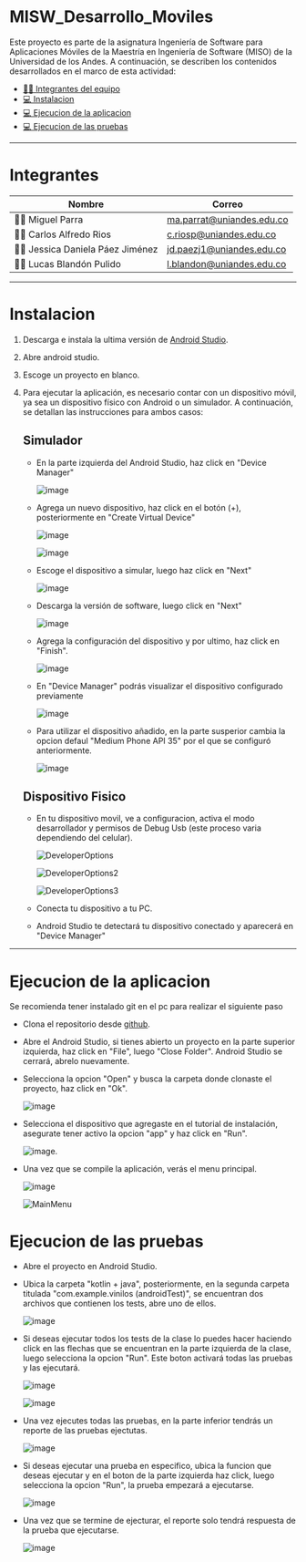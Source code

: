 # MISW_Desarrollo_Moviles
Este proyecto es parte de la asignatura Ingeniería de Software para Aplicaciones Móviles de la Maestría en Ingeniería de Software (MISO) de la Universidad de los Andes. A continuación, se describen los contenidos desarrollados en el marco de esta actividad:
- [🙋‍♂️ Integrantes del equipo](#Integrantes)
- [💻 Instalacion](#Instalacion)
- [💻 Ejecucion de la aplicacion](#Ejecucion-de-la-aplicacion)
- [💻 Ejecucion de las pruebas](#Ejecucion-de-las-pruebas)

---
# Integrantes
| Nombre                 | Correo                       |
|------------------------|------------------------------|
| 👨‍💻 Miguel Parra | [ma.parrat@uniandes.edu.co](mailto:ma.parrat@uniandes.edu.co)|
| 👨‍💻 Carlos Alfredo Rios | [c.riosp@uniandes.edu.co](mailto:c.riosp@uniandes.edu.co)|
| 👩‍💻 Jessica Daniela Páez Jiménez | [jd.paezj1@uniandes.edu.co](mailto:jd.paezj1@uniandes.edu.co) |
| 👨‍💻 Lucas Blandón Pulido | [l.blandon@uniandes.edu.co](mailto:l.blandon@uniandes.edu.co) |

---
# Instalacion

1. Descarga e instala la ultima versión de [Android Studio](https://developer.android.com/studio).
2. Abre android studio.
3. Escoge un proyecto en blanco.
4. Para ejecutar la aplicación, es necesario contar con un dispositivo móvil, ya sea un dispositivo físico con Android o un simulador. A continuación, se detallan las instrucciones para ambos casos:
   ## Simulador
   - En la parte izquierda del Android Studio, haz click en "Device Manager"
     
      ![image](https://github.com/user-attachments/assets/ea11ab97-eb78-411f-8eb5-19622eba6879)
     
   - Agrega un nuevo dispositivo, haz click en el botón (+), posteriormente en "Create Virtual Device"
     
     ![image](https://github.com/user-attachments/assets/57ea1c23-d1eb-4ecc-8589-af51b19c4367)
     
     ![image](https://github.com/user-attachments/assets/f694c6ea-9ce5-4c42-8c5b-2d4b7436167e)

   - Escoge el dispositivo a simular, luego haz click en "Next"
     
     ![image](https://github.com/user-attachments/assets/a54a655e-470a-43fd-b106-d4bb96976a19)
     
   - Descarga la versión de software, luego click en "Next"
     
     ![image](https://github.com/user-attachments/assets/c03d882f-4437-463c-b6cf-295431fe0e72)

   - Agrega la configuración del dispositivo y por ultimo, haz click en "Finish".
     
     ![image](https://github.com/user-attachments/assets/a9098b09-d262-4815-bf92-5fd3b7063a9b)

   - En "Device Manager" podrás visualizar el dispositivo configurado previamente
  
     ![image](https://github.com/user-attachments/assets/5f87a5a6-6f5b-45c2-8090-56f46e88ee24)
     
   - Para utilizar el dispositivo añadido, en la parte susperior cambia la opcion defaul "Medium Phone API 35" por el que se configuró anteriormente.

     ![image](https://github.com/user-attachments/assets/97429d91-0ae6-4436-b5e0-c190f933d07f)

   ## Dispositivo Fisico
   - En tu dispositivo movil, ve a configuracion, activa el modo desarrollador y permisos de Debug Usb (este proceso varia dependiendo del celular).
     
     ![DeveloperOptions](https://github.com/user-attachments/assets/dc1cf204-126f-449e-ae14-53eef086e506)
     
     ![DeveloperOptions2](https://github.com/user-attachments/assets/462d40de-72a9-459d-a949-90902f9e89a2)
     
     ![DeveloperOptions3](https://github.com/user-attachments/assets/c3bdca67-e85a-4c0d-bf11-4c34cb65104c)

   - Conecta tu dispositivo a tu PC.
   - Android Studio te detectará tu dispositivo conectado y aparecerá en "Device Manager"

  ---
# Ejecucion de la aplicacion

Se recomienda tener instalado git en el pc para realizar el siguiente paso

- Clona el repositorio desde [github](https://github.com/maparrat/MISW_Desarrollo_Moviles).
- Abre el Android Studio, si tienes abierto un proyecto en la parte superior izquierda, haz click en "File", luego "Close Folder". Android Studio se cerrará, abrelo nuevamente.
- Selecciona la opcion "Open" y busca la carpeta donde clonaste el proyecto, haz click en "Ok".
  
  ![image](https://github.com/user-attachments/assets/a02cdb08-c57a-40c6-9c4d-924abf541de9)
  
- Selecciona el dispositivo que agregaste en el tutorial de instalación, asegurate tener activo la opcion "app" y haz click en "Run".
  
  ![image](https://github.com/user-attachments/assets/5b7b59e3-88b4-4de5-976d-f9625f4c0ba0).
  
- Una vez que se compile la aplicación, verás el menu principal.
  
  ![image](https://github.com/user-attachments/assets/36e88df8-5189-4638-8752-534a60928459)

  ![MainMenu](https://github.com/user-attachments/assets/b1dc0753-cf03-4033-85e5-c60e3bb5e66d)

#  Ejecucion de las pruebas

- Abre el proyecto en Android Studio.
- Ubica la carpeta "kotlin + java", posteriormente, en la segunda carpeta titulada "com.example.vinilos (androidTest)", se encuentran dos archivos que contienen los tests, abre uno de ellos.
  
  ![image](https://github.com/user-attachments/assets/cd764e48-0d4f-40b0-9eb0-037fc05af242)

- Si deseas ejecutar todos los tests de la clase lo puedes hacer haciendo click en las flechas que se encuentran en la parte izquierda de la clase, luego selecciona la opcion "Run". Este boton activará todas las pruebas y las ejecutará.

  ![image](https://github.com/user-attachments/assets/b75a84d0-985c-45af-9cab-5bf0b315756b)

  ![image](https://github.com/user-attachments/assets/a255d5f4-22a0-4272-aa4b-8657f2208b67)

- Una vez ejecutes todas las pruebas, en la parte inferior tendrás un reporte de las pruebas ejectutas.
  
  ![image](https://github.com/user-attachments/assets/bfb6883e-2c29-4557-8a8e-44529db33244)

- Si deseas ejecutar una prueba en especifico, ubica la funcion que deseas ejecutar y en el boton de la parte izquierda haz click, luego selecciona la opcion "Run",  la prueba empezará a ejecutarse.

  ![image](https://github.com/user-attachments/assets/5cce8146-dd7d-44bd-9cd6-75f991933b81)

- Una vez que se termine de ejecturar, el reporte solo tendrá respuesta de la prueba que ejecutarse.

  ![image](https://github.com/user-attachments/assets/a09333ab-a3e8-4afd-aa93-c3b0143e0d4d)






     





